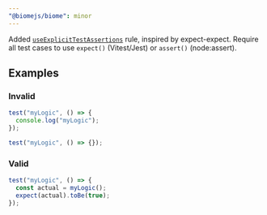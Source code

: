 ```yaml
---
"@biomejs/biome": minor
---
```


Added [`useExplicitTestAssertions`](https://biomejs.dev/linter/rules/no-explicit-test-assertions/) rule, inspired by expect-expect. Require all test cases to use `expect()` (Vitest/Jest) or `assert()` (node:assert).

## Examples

### Invalid

```js
test("myLogic", () => {
  console.log("myLogic");
});
```

```js
test("myLogic", () => {});
```

### Valid

```js
test("myLogic", () => {
  const actual = myLogic();
  expect(actual).toBe(true);
});
```
